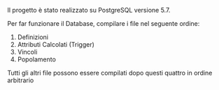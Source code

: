 Il progetto è stato realizzato su PostgreSQL versione 5.7.

Per far funzionare il Database, compilare i file nel seguente ordine:
1. Definizioni
2. Attributi Calcolati (Trigger)
3. Vincoli
4. Popolamento

Tutti gli altri file possono essere compilati dopo questi quattro in ordine arbitrario